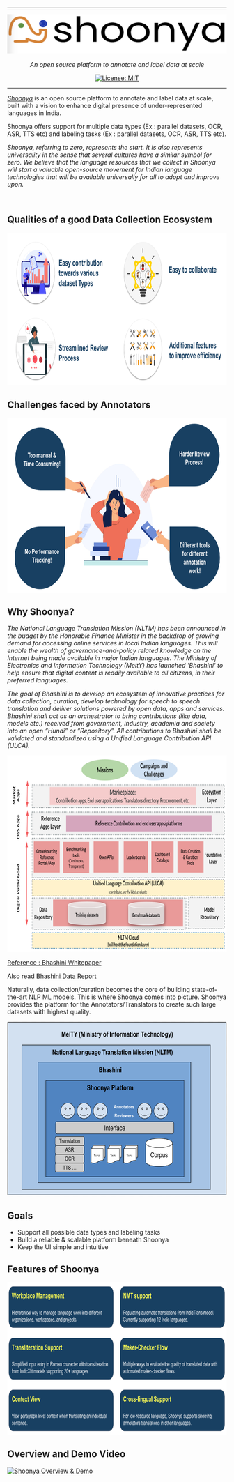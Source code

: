 ***
<p align="center">
  <a href="https://shoonya.ai4bharat.org"><img src="https://github.com/AI4Bharat/Shoonya/blob/master/docs/shoonya/logos/shoonya-logo.png" alt="Shoonya" width="550" height="90"></a>
</p>

<p align="center">
    <em>An open source platform to annotate and label data at scale</em>
</p>

<p align="center">
    <a href="https://opensource.org/licenses/MIT" target="_blank">
        <img src="https://img.shields.io/badge/License-MIT-green.svg" alt="License: MIT">
    </a>
</p>

***

*[Shoonya](http://shoonya.ai4bharat.org/)* is an open source platform to annotate and label data at scale, built with a vision to enhance digital presence of under-represented languages in India. 

Shoonya offers support for multiple data types (Ex : parallel datasets, OCR, ASR, TTS etc) and labeling tasks (Ex : parallel datasets, OCR, ASR, TTS etc).

_Shoonya, referring to zero, represents the start. It is also represents universality in the sense that several cultures have a similar symbol for zero. We believe that the language resources that we collect in Shoonya will start a valuable open-source movement for Indian language technologies that will be available universally for all to adopt and improve upon._

<br>

## Qualities of a good Data Collection Ecosystem
<p align="center">
  <img src="https://github.com/AI4Bharat/Shoonya/blob/master/docs/shoonya/images/data-collection-ecosystem.png"  width="800" height="350">
</p>

## Challenges faced by Annotators
<p align="center">
  <img src="https://github.com/AI4Bharat/Shoonya/blob/master/docs/shoonya/images/annotator-challenges.png"  width="800" height="400">
</p>

## Why Shoonya?
_The National Language Translation Mission (NLTM) has been announced in the budget by the Honorable Finance Minister in the backdrop of growing demand for accessing online services in local Indian languages. This will enable the wealth of governance-and-policy related knowledge on the Internet being made available in major Indian languages. The Ministry of Electronics and Information Technology (MeitY) has launched 'Bhashini' to help ensure that digital content is readily available to all citizens, in their preferred languages._

_The goal of Bhashini is to develop an ecosystem of innovative practices for data collection, curation, develop technology for speech to speech translation and deliver solutions powered by open data, apps and services. Bhashini shall act as an orchestrator to bring contributions (like data, models etc.) received from government, industry, academia and society into an open “Hundi” or “Repository”. All contributions to Bhashini shall be validated and standardized using a Unified Language Contribution API (ULCA)._
<br>


<p align="center">
  <img src="https://github.com/AI4Bharat/Shoonya/blob/master/docs/shoonya/images/nltm-architecture.png"  width="800" height="450">
</p>
  
[Reference : Bhashini Whitepaper](https://www.meity.gov.in/writereaddata/files/Bhashini%20Whitepaper%20ver%206.0.pdf)

Also read [Bhashini Data Report](https://indicnlp.ai4bharat.org/static/documents/DMU_Data_Report_May_2022.pdf) 

Naturally, data collection/curation becomes the core of building state-of-the-art NLP ML models. This is where Shoonya comes into picture. Shoonya provides the platform for the Annotators/Translators to create such large datasets with highest quality.


<p align="center">
  <img src="https://github.com/AI4Bharat/Shoonya/blob/master/docs/shoonya/images/shoonya-layer.png"  width="600" height="400">
</p>


## Goals
* Support all possible data types and labeling tasks
* Build a reliable & scalable platform beneath Shoonya
* Keep the UI simple and intuitive

## Features of Shoonya
<p align="center">
  <img src="https://github.com/AI4Bharat/Shoonya/blob/master/docs/shoonya/images/shoonya-features.png"  width="800" height="350">
</p>

## Overview and Demo Video
[![Shoonya Overview & Demo](https://img.youtube.com/vi/xQM0IxR6duw/0.jpg)](https://www.youtube.com/watch?v=xQM0IxR6duw)



